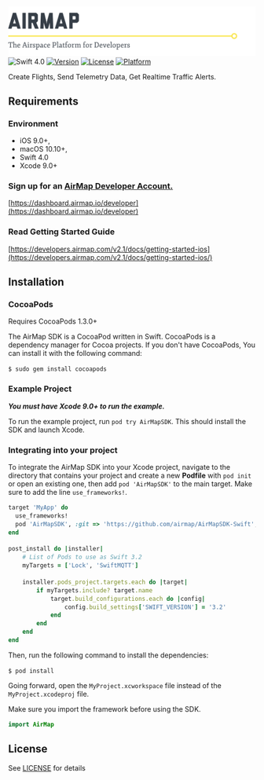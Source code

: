 ![AirMap: The Airspace Platform for Developers](Resources/Core/AirMap.png)
![Swift 4.0](https://img.shields.io/badge/Swift-4.0-lightgray.svg) [![Version](https://img.shields.io/cocoapods/v/AirMapSDK.svg?style=flat)](http://cocoapods.org/pods/AirMapSDK) [![License](https://img.shields.io/cocoapods/l/AirMapSDK.svg?style=flat)](http://cocoapods.org/pods/AirMapSDK) [![Platform](https://img.shields.io/cocoapods/p/AirMapSDK.svg?style=flat)](http://cocoapods.org/pods/AirMapSDK)

Create Flights, Send Telemetry Data, Get Realtime Traffic Alerts.

## Requirements

### Environment
* iOS 9.0+, 
* macOS 10.10+, 
* Swift 4.0
* Xcode 9.0+

### Sign up for an [AirMap Developer Account.](https://dashboard.airmap.io/developer/)

 [https://dashboard.airmap.io/developer](https://dashboard.airmap.io/developer)
  
### Read Getting Started Guide
[https://developers.airmap.com/v2.1/docs/getting-started-ios](https://developers.airmap.com/v2.1/docs/getting-started-ios/)

## Installation

### CocoaPods

Requires CocoaPods 1.3.0+

The AirMap SDK is a CocoaPod written in Swift. CocoaPods is a dependency manager for Cocoa projects. If you don't have CocoaPods, You can install it with the following command:

`$ sudo gem install cocoapods`

### Example Project

***You must have Xcode 9.0+ to run the example.***

To run the example project, run `pod try AirMapSDK`.  This should install the SDK and launch Xcode.

### Integrating into your project

To integrate the AirMap SDK into your Xcode project, navigate to the directory that contains your project and create a new **Podfile** with `pod init` or open an existing one, then add `pod 'AirMapSDK'` to the main target. Make sure to add the line `use_frameworks!`.

```ruby
target 'MyApp' do
  use_frameworks!
  pod 'AirMapSDK', :git => 'https://github.com/airmap/AirMapSDK-Swift', :tag => '2.0.0.beta.1'
end

post_install do |installer|
    # List of Pods to use as Swift 3.2
    myTargets = ['Lock', 'SwiftMQTT'] 

    installer.pods_project.targets.each do |target|
        if myTargets.include? target.name
            target.build_configurations.each do |config|
                config.build_settings['SWIFT_VERSION'] = '3.2'
            end
        end
    end
end
```

Then, run the following command to install the dependencies:

`$ pod install`

Going forward, open the `MyProject.xcworkspace` file instead of the `MyProject.xcodeproj` file.

Make sure you import the framework before using the SDK.

```swift
import AirMap
```

## License 

See [LICENSE](https://raw.githubusercontent.com/airmap/AirMapSDK-Swift/master/LICENSE) for details
